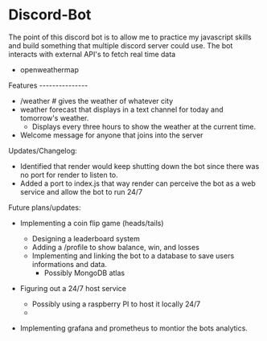 # Discord-Bot

The point of this discord bot is to allow me to practice my javascript skills and build something that multiple discord server could use.
The bot interacts with external API's to fetch real time data
- openweathermap


Features ---------------
- /weather <city> # gives the weather of whatever city
- weather forecast that displays in a text channel for today and tomorrow's weather.
    - Displays every three hours to show the weather at the current time. 
- Welcome message for anyone that joins into the server



Updates/Changelog:
- Identified that render would keep shutting down the bot since there was no port for render to listen to. 
- Added a port to index.js that way render can perceive the bot as a web service and allow the bot to run 24/7
 

 Future plans/updates:
- Implementing a coin flip game (heads/tails)
    - Designing a leaderboard system
    - Adding a /profile to show balance, win, and losses
    - Implementing and linking the bot to a database to save users informations and data.
        - Possibly MongoDB atlas

- Figuring out a 24/7 host service
    - Possibly using a raspberry PI to host it locally 24/7
    - 

- Implementing grafana and prometheus to montior the bots analytics.
